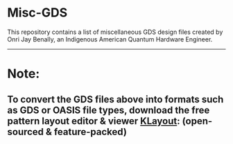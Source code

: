 # Misc-GDS
This repository contains a list of miscellaneous GDS design files created by Onri Jay Benally, an Indigenous American Quantum Hardware Engineer.
___________________________________________________________________________________________________
# Note:
## To convert the GDS files above into formats such as GDS or OASIS file types, download the free pattern layout editor & viewer [KLayout](https://www.klayout.de/build.html): (open-sourced & feature-packed)
